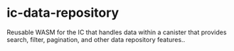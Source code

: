 # ic-data-repository
Reusable WASM for the IC that handles data within a canister that provides search, filter, pagination, and other data repository features..
